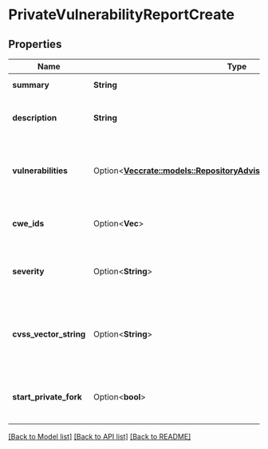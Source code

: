 # PrivateVulnerabilityReportCreate

## Properties

Name | Type | Description | Notes
------------ | ------------- | ------------- | -------------
**summary** | **String** | A short summary of the advisory. | 
**description** | **String** | A detailed description of what the advisory impacts. | 
**vulnerabilities** | Option<[**Vec<crate::models::RepositoryAdvisoryCreateVulnerabilitiesInner>**](repository_advisory_create_vulnerabilities_inner.md)> | An array of products affected by the vulnerability detailed in a repository security advisory. | [optional]
**cwe_ids** | Option<**Vec<String>**> | A list of Common Weakness Enumeration (CWE) IDs. | [optional]
**severity** | Option<**String**> | The severity of the advisory. You must choose between setting this field or `cvss_vector_string`. | [optional]
**cvss_vector_string** | Option<**String**> | The CVSS vector that calculates the severity of the advisory. You must choose between setting this field or `severity`. | [optional]
**start_private_fork** | Option<**bool**> | Whether to create a temporary private fork of the repository to collaborate on a fix. | [optional][default to false]

[[Back to Model list]](../README.md#documentation-for-models) [[Back to API list]](../README.md#documentation-for-api-endpoints) [[Back to README]](../README.md)


